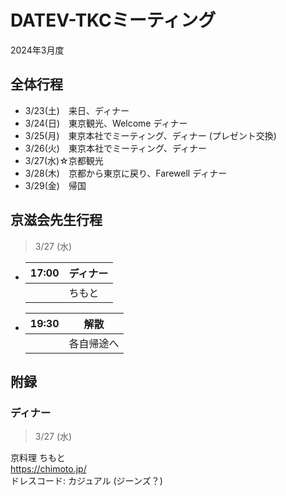 # DATEV-TKCミーティング  

2024年3月度

## 全体行程

- 3/23(土)　来日、ディナー
- 3/24(日)　東京観光、Welcome ディナー
- 3/25(月)　東京本社でミーティング、ディナー (プレゼント交換)
- 3/26(火)　東京本社でミーティング、ディナー
- 3/27(水)☆京都観光
- 3/28(木)　京都から東京に戻り、Farewell ディナー
- 3/29(金)　帰国

## 京滋会先生行程

> 3/27 (水)

- |17:00|ディナー|
  |--:|--|
  ||ちもと<br>|

- |19:30|解散|
  |--:|--|
  ||各自帰途へ|

## 附録

### ディナー

> 3/27 (水)

京料理 ちもと  
https://chimoto.jp/  
ドレスコード: カジュアル (ジーンズ？)
